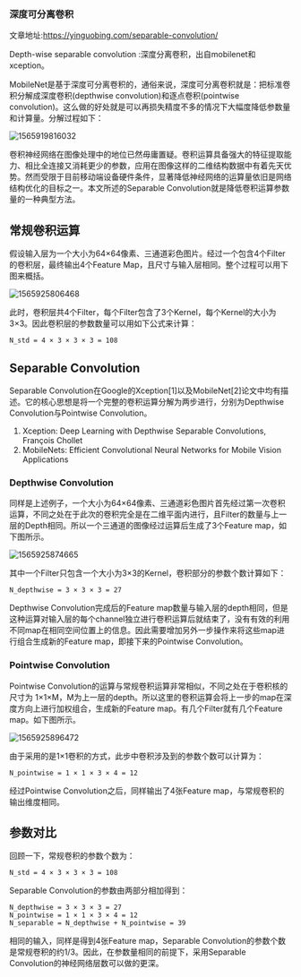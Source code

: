 ### 深度可分离卷积

文章地址:https://yinguobing.com/separable-convolution/ 

Depth-wise separable convolution :深度分离卷积，出自mobilenet和xception。

MobileNet是基于深度可分离卷积的，通俗来说，深度可分离卷积就是：把标准卷积分解成深度卷积(depthwise convolution)和逐点卷积(pointwise convolution)。这么做的好处就是可以再损失精度不多的情况下大幅度降低参数量和计算量。分解过程如下：

![1565919816032](C:\Users\j00496872\Desktop\Notes\raw_images\1565919816032.png)



卷积神经网络在图像处理中的地位已然毋庸置疑。卷积运算具备强大的特征提取能力、相比全连接又消耗更少的参数，应用在图像这样的二维结构数据中有着先天优势。然而受限于目前移动端设备硬件条件，显著降低神经网络的运算量依旧是网络结构优化的目标之一。本文所述的Separable Convolution就是降低卷积运算参数量的一种典型方法。

## 常规卷积运算

假设输入层为一个大小为64×64像素、三通道彩色图片。经过一个包含4个Filter的卷积层，最终输出4个Feature Map，且尺寸与输入层相同。整个过程可以用下图来概括。

![1565925806468](C:\Users\j00496872\Desktop\Notes\raw_images\1565925806468.png)

此时，卷积层共4个Filter，每个Filter包含了3个Kernel，每个Kernel的大小为3×3。因此卷积层的参数数量可以用如下公式来计算：

```
N_std = 4 × 3 × 3 × 3 = 108
```

## Separable Convolution

Separable Convolution在Google的Xception[1\]以及MobileNet[2\]论文中均有描述。它的核心思想是将一个完整的卷积运算分解为两步进行，分别为Depthwise Convolution与Pointwise Convolution。

1. Xception: Deep Learning with Depthwise Separable Convolutions, François Chollet 
2. MobileNets: Efficient Convolutional Neural Networks for Mobile Vision Applications

### Depthwise Convolution

同样是上述例子，一个大小为64×64像素、三通道彩色图片首先经过第一次卷积运算，不同之处在于此次的卷积完全是在二维平面内进行，且Filter的数量与上一层的Depth相同。所以一个三通道的图像经过运算后生成了3个Feature map，如下图所示。

![1565925874665](C:\Users\j00496872\Desktop\Notes\raw_images\1565925874665.png)

其中一个Filter只包含一个大小为3×3的Kernel，卷积部分的参数个数计算如下：

```
N_depthwise = 3 × 3 × 3 = 27
```

Depthwise Convolution完成后的Feature map数量与输入层的depth相同，但是这种运算对输入层的每个channel独立进行卷积运算后就结束了，没有有效的利用不同map在相同空间位置上的信息。因此需要增加另外一步操作来将这些map进行组合生成新的Feature map，即接下来的Pointwise Convolution。

### Pointwise Convolution

Pointwise Convolution的运算与常规卷积运算非常相似，不同之处在于卷积核的尺寸为 1×1×M，M为上一层的depth。所以这里的卷积运算会将上一步的map在深度方向上进行加权组合，生成新的Feature map。有几个Filter就有几个Feature map。如下图所示。

![1565925896472](C:\Users\j00496872\Desktop\Notes\raw_images\1565925896472.png)

由于采用的是1×1卷积的方式，此步中卷积涉及到的参数个数可以计算为：

```
N_pointwise = 1 × 1 × 3 × 4 = 12
```

经过Pointwise Convolution之后，同样输出了4张Feature map，与常规卷积的输出维度相同。

## 参数对比

回顾一下，常规卷积的参数个数为：

```
N_std = 4 × 3 × 3 × 3 = 108
```

Separable Convolution的参数由两部分相加得到：

```
N_depthwise = 3 × 3 × 3 = 27
N_pointwise = 1 × 1 × 3 × 4 = 12
N_separable = N_depthwise + N_pointwise = 39
```

相同的输入，同样是得到4张Feature map，Separable Convolution的参数个数是常规卷积的约1/3。因此，在参数量相同的前提下，采用Separable Convolution的神经网络层数可以做的更深。